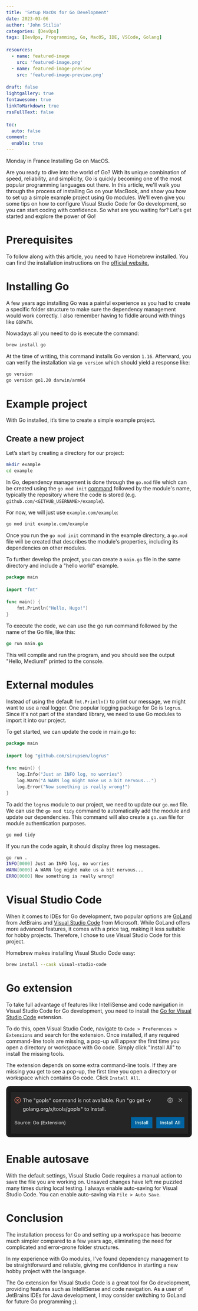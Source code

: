 ```yaml
---
title: 'Setup MacOs for Go Development'
date: 2023-03-06
author: 'John Stilia'
categories: [DevOps]
tags: [DevOps, Programming, Go, MacOS, IDE, VSCode, Golang]

resources:
  - name: featured-image
    src: 'featured-image.png'
  - name: featured-image-preview
    src: 'featured-image-preview.png'

draft: false
lightgallery: true
fontawesome: true
linkToMarkdown: true
rssFullText: false

toc:
  auto: false
comment:
  enable: true
---
```


<style>
img {
    box-shadow: inset 1px 1px 6px #fff;
    -moz-border-radius:25px;
    border-radius:10px;
}
</style>

Monday in France Installing Go on MacOS.

<!--more-->

Are you ready to dive into the world of Go? With its unique combination of speed, reliability, and simplicity, Go is quickly becoming one of the most popular programming languages out there. In this article, we'll walk you through the process of installing Go on your MacBook, and show you how to set up a simple example project using Go modules. We'll even give you some tips on how to configure Visual Studio Code for Go development, so you can start coding with confidence. So what are you waiting for? Let's get started and explore the power of Go!

# Prerequisites

To follow along with this article, you need to have Homebrew installed. You can find the installation instructions on the [official website.](https://brew.sh/)

# Installing Go

A few years ago installing Go was a painful experience as you had to create a specific folder structure to make sure the dependency management would work correctly. I also remember having to fiddle around with things like `GOPATH`.

Nowadays all you need to do is execute the command:

```bash
brew install go
```

At the time of writing, this command installs Go version `1.16`. Afterward, you can verify the installation via `go version` which should yield a response like:

```bash
go version
go version go1.20 darwin/arm64
```

# Example project

With Go installed, it’s time to create a simple example project.

## Create a new project

Let’s start by creating a directory for our project:

```bash
mkdir example
cd example
```

In Go, dependency management is done through the `go.mod` file which can be created using the `go mod init` [command](https://golang.org/ref/mod#go-mod-init) followed by the module's name, typically the repository where the code is stored (e.g. `github.com/<GITHUB_USERNAME>/example`).

For now, we will just use `example.com/example`:

```bash
go mod init example.com/example
```

Once you run the `go mod init` command in the example directory, a `go.mod` file will be created that describes the module's properties, including its dependencies on other modules.

To further develop the project, you can create a `main.go` file in the same directory and include a "hello world" example.

```go
package main

import "fmt"

func main() {
    fmt.Println("Hello, Hugo!")
}
```

To execute the code, we can use the go run command followed by the name of the Go file, like this:

```go
go run main.go
```

This will compile and run the program, and you should see the output "Hello, Medium!" printed to the console.

# External modules

Instead of using the default `fmt.Println()` to print our message, we might want to use a real logger. One popular logging package for Go is `logrus`. Since it's not part of the standard library, we need to use Go modules to import it into our project.

To get started, we can update the code in main.go to:

```go
package main

import log "github.com/sirupsen/logrus"

func main() {
	log.Info("Just an INFO log, no worries")
	log.Warn("A WARN log might make us a bit nervous...")
	log.Error("Now something is really wrong!")
}
```

To add the `logrus` module to our project, we need to update our `go.mod` file. We can use the `go mod tidy` command to automatically add the module and update our dependencies. This command will also create a `go.sum` file for module authentication purposes.

```bash
go mod tidy
```

If you run the code again, it should display three log messages.

```bash
go run .
INFO[0000] Just an INFO log, no worries
WARN[0000] A WARN log might make us a bit nervous...
ERRO[0000] Now something is really wrong!
```

# Visual Studio Code

When it comes to IDEs for Go development, two popular options are [GoLand](https://www.jetbrains.com/go/) from JetBrains and [Visual Studio Code](https://code.visualstudio.com/) from Microsoft. While GoLand offers more advanced features, it comes with a price tag, making it less suitable for hobby projects. Therefore, I chose to use Visual Studio Code for this project.

Homebrew makes installing Visual Studio Code easy:

```bash
brew install --cask visual-studio-code
```

# Go extension

To take full advantage of features like IntelliSense and code navigation in Visual Studio Code for Go development, you need to install the [Go for Visual Studio Code](https://marketplace.visualstudio.com/items?itemName=golang.go) extension.

To do this, open Visual Studio Code, navigate to `Code > Preferences > Extensions` and search for the extension. Once installed, if any required command-line tools are missing, a pop-up will appear the first time you open a directory or workspace with Go code. Simply click "Install All" to install the missing tools.

The extension depends on some extra command-line tools. If they are missing you get to see a pop-up, the first time you open a directory or workspace which contains Go code. Click `Install All`.

![vscode-pop-up.webp](vscode-pop-up.webp)

# Enable autosave

With the default settings, Visual Studio Code requires a manual action to save the file you are working on. Unsaved changes have left me puzzled many times during local testing. I always enable auto-saving for Visual Studio Code. You can enable auto-saving via `File > Auto Save`.

# Conclusion

The installation process for Go and setting up a workspace has become much simpler compared to a few years ago, eliminating the need for complicated and error-prone folder structures.

In my experience with Go modules, I've found dependency management to be straightforward and reliable, giving me confidence in starting a new hobby project with the language.

The Go extension for Visual Studio Code is a great tool for Go development, providing features such as IntelliSense and code navigation. As a user of JetBrains IDEs for Java development, I may consider switching to GoLand for future Go programming ;).
